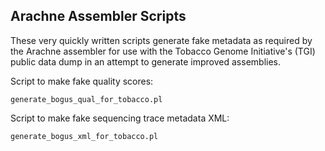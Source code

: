 ## Arachne Assembler Scripts

These very quickly written scripts generate fake metadata as required by the Arachne assembler for use with the Tobacco Genome Initiative's (TGI) public data dump in an attempt to generate improved assemblies.

Script to make fake quality scores:

	generate_bogus_qual_for_tobacco.pl

Script to make fake sequencing trace metadata XML:

	generate_bogus_xml_for_tobacco.pl